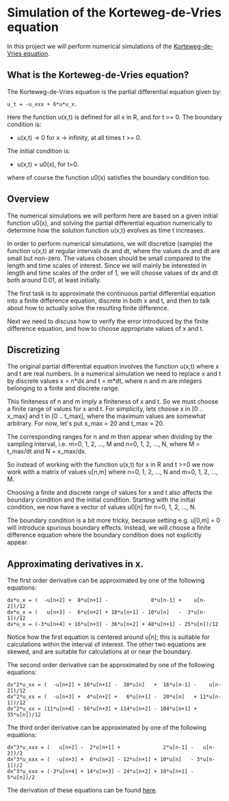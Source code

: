 # Simulation of the Korteweg-de-Vries equation

In this project we will perform numerical simulations of the
[Korteweg-de-Vries
equation](https://en.wikipedia.org/wiki/Korteweg%E2%80%93de_Vries_equation).


## What is the Korteweg-de-Vries equation?
The Korteweg-de-Vries equation is the partial differential equation given by:
```
u_t = -u_xxx + 6*u*u_x.
```
Here the function u(x,t) is defined for all x in R, and for t >= 0. The
boundary condition is:

* u(x,t) -> 0 for x -> infinity, at all times t >= 0.

The initial condition is:

* u(x,t) = u0(x), for t=0.

where of course the function u0(x) satisfies the boundary condition too.


## Overview
The numerical simulations we will perform here are based on a given
initial function u0(x), and solving the partial differential equation
numerically to determine how the solution function u(x,t) evolves as time
t increases.

In order to perform numerical simulations, we will discretize (sample) the
function u(x,t) at regular intervals dx and dt, where the values dx and dt are
small but non-zero. The values chosen should be small compared to the length
and time scales of interest. Since we will mainly be interested in length and
time scales of the order of 1, we will choose values of dx and dt both around
0.01, at least initially.

The first task is to approximate the continuous partial differential equation
into a finite difference equation, discrete in both x and t, and then
to talk about how to actually solve the resulting finite difference.

Next we need to discuss how to verify the error introduced by the finite
difference equation, and how to choose appropriate values of x and t.


## Discretizing
The original partial differential equation involves the function u(x,t) where x
and t are real numbers. In a numerical simulation we need to replace x and t by
discrete values x = n\*dx and t = m\*dt, where n and m are integers belonging
to a finite and discrete range.

This finiteness of n and m imply a finiteness of x and t. So we must choose a
finite range of values for x and t. For simplicity, lets choose x in [0 ..
x\_max] and t in [0 .. t\_max], where the maximum values are somewhat
arbitrary. For now, let's put x\_max = 20 and t\_max = 20.

The corresponding ranges for n and m then appear when dividing by the sampling
interval, i.e. m=0, 1, 2, ..., M and n=0, 1, 2, ..., N, where M = t\_max/dt and
N = x\_max/dx.

So instead of working with the function u(x,t) for x in R and t >=0 we now work
with a matrix of values u[n,m] where n=0, 1, 2, ..., N and m=0, 1, 2, ..., M.

Choosing a finite and discrete range of values for x and t also affects the
boundary condition and the initial condition. Starting with the initial
condition, we now have a vector of values u0[n] for n=0, 1, 2, ..., N.

The boundary condition is a bit more tricky, because setting e.g. u[0,m] = 0
will introduce spurious boundary effects. Instead, we will choose a finite
difference equation where the boundary condition does not explicitly appear.

## Approximating derivatives in x.
The first order derivative can be approximated by one of the following equations:
```
dx*u_x = (  -u[n+2] +  8*u[n+1] -              8*u[n-1] +    u[n-2])/12
dx*u_x = (   u[n+3] -  6*u[n+2] + 18*u[n+1] - 10*u[n]   -  3*u[n-1])/12
dx*u_x = (-3*u[n+4] + 16*u[n+3] - 36*u[n+2] + 48*u[n+1] - 25*u[n])/12
```
Notice how the first equation is centered around u[n]; this is suitable for
calculations within the interval of interest.
The other two equations are skewed, and are suitable for calculations at or near
the boundary.

The second order derivative can be approximated by one of the following equations:
```
dx^2*u_xx = (  -u[n+2] + 16*u[n+1] -  30*u[n]   +  16*u[n-1] -    u[n-2])/12
dx^2*u_xx = (  -u[n+3] +  4*u[n+2] +   6*u[n+1] -  20*u[n]   + 11*u[n-1])/12
dx^2*u_xx = (11*u[n+4] - 56*u[n+3] + 114*u[n+2] - 104*u[n+1] + 35*u[n])/12
```

The third order derivative can be approximated by one of the following equations:
```
dx^3*u_xxx = (   u[n+2] -  2*u[n+1] +              2*u[n-1] -   u[n-2])/2
dx^3*u_xxx = (  -u[n+3] +  6*u[n+2] - 12*u[n+1] + 10*u[n]   - 3*u[n-1])/2
dx^3*u_xxx = (-3*u[n+4] + 14*u[n+3] - 24*u[n+2] + 18*u[n+1] - 5*u[n])/2
```

The derivation of these equations can be found [here](derivatives.md).


